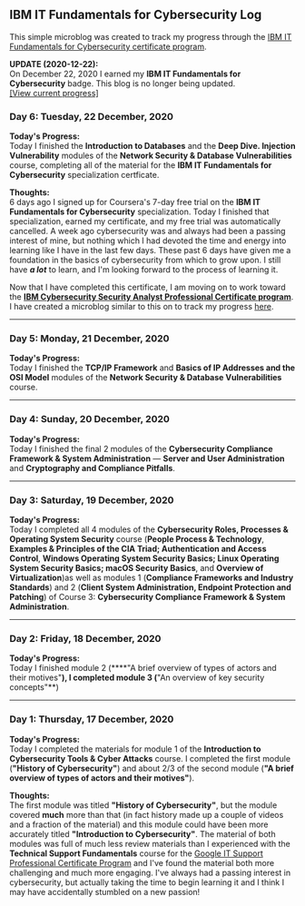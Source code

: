 ## IBM IT Fundamentals for Cybersecurity Log
This simple microblog was created to track my progress through the [IBM IT Fundamentals for Cybersecurity certificate program](https://www.ibm.com/training/badge/aa8b45a3-df14-4874-87bc-5b8c1276407e). 

**UPDATE (2020-12-22):**  
On December 22, 2020 I earned my **IBM IT Fundamentals for Cybersecurity** badge. This blog is no longer being updated.  
[[View current progress]](it-fundamentals-for-cybersecurity-progress.md) 


### Day 6: Tuesday, 22 December, 2020
**Today's Progress:**  
Today I finished the **Introduction to Databases** and the **Deep Dive. Injection Vulnerability** modules of the **Network Security & Database Vulnerabilities** course, completing all of the material for the **IBM IT Fundamentals for Cybersecurity** specialization certficate.

**Thoughts:**  
6 days ago I signed up for Coursera's 7-day free trial on the  **IBM IT Fundamentals for Cybersecurity** specialization. Today I finished that specialization, earned my certificate, and my free trial was automatically cancelled. A week ago cybersecurity was and always had been a passing interest of mine, but nothing which I had devoted the time and energy into learning like I have in the last few days. These past 6 days have given me a foundation in the basics of cybersecurity from which to grow upon. I still have ***a lot*** to learn, and I'm looking forward to the process of learning it.

Now that I have completed this certificate, I am moving on to work toward the [**IBM Cybersecurity Security Analyst Professional Certificate program**](https://www.ibm.com/training/badge/a471481b-3152-4e09-b43f-ab1d8bf31620). I have created a microblog similar to this on to track my progress [here](cybersecurity-security-analyst-professional-certificate-program.md).

---
### Day 5: Monday, 21 December, 2020
**Today's Progress:**  
Today I finished the **TCP/IP Framework** and **Basics of IP Addresses and the OSI Model** modules of the **Network Security & Database Vulnerabilities** course.

---
### Day 4: Sunday, 20 December, 2020
**Today's Progress:**  
Today I finished the final 2 modules of the **Cybersecurity Compliance Framework & System Administration** — **Server and User Administration** and **Cryptography and Compliance Pitfalls**.

---
### Day 3: Saturday, 19 December, 2020
**Today's Progress:**  
Today I completed all 4 modules of the **Cybersecurity Roles, Processes & Operating System Security** course (**People Process & Technology**, **Examples & Principles of the CIA Triad; Authentication and Access Control**, **Windows Operating System Security Basics; Linux Operating System Security Basics; macOS Security Basics**, and **Overview of Virtualization**)as well as modules 1 (**Compliance Frameworks and Industry Standards**) and 2 (**Client System Administration, Endpoint Protection and Patching**) of Course 3: **Cybersecurity Compliance Framework & System Administration**.

---
### Day 2: Friday, 18 December, 2020
**Today's Progress:**  
Today I finished module 2 (****"A brief overview of types of actors and their motives"**), I completed module 3 (**"An overview of key security concepts"**)

---
### Day 1: Thursday, 17 December, 2020
**Today's Progress:**  
Today I completed the materials for module 1 of the **Introduction to Cybersecurity Tools & Cyber Attacks** course. I completed the first module (**"History of Cybersecurity"**) and about 2/3 of the second module (**"A brief overview of types of actors and their motives"**).

**Thoughts:**  
The first module was titled **"History of Cybersecurity"**, but the module covered **much** more than that (in fact history made up a couple of videos and a fraction of the material) and this module could have been more accurately titled **"Introduction to Cybersecurity"**. The material of both modules was full of much less review materials than I experienced with the **Technical Support Fundamentals** course for the [Google IT Support Professional Certificate Program](it-support-pro-certificate-progress.md) and I've found the material both more challenging and much more engaging. I've always had a passing interest in cybersecurity, but actually taking the time to begin learning it and I think I may have accidentally stumbled on a new passion!
